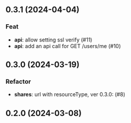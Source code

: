 ## 0.3.1 (2024-04-04)

### Feat

- **api**: allow setting ssl verify (#11)
- **api**: add an api call for GET /users/me (#10)

## 0.3.0 (2024-03-19)

### Refactor

- **shares**: url with resourceType, ver 0.3.0: (#8)

## 0.2.0 (2024-03-08)
